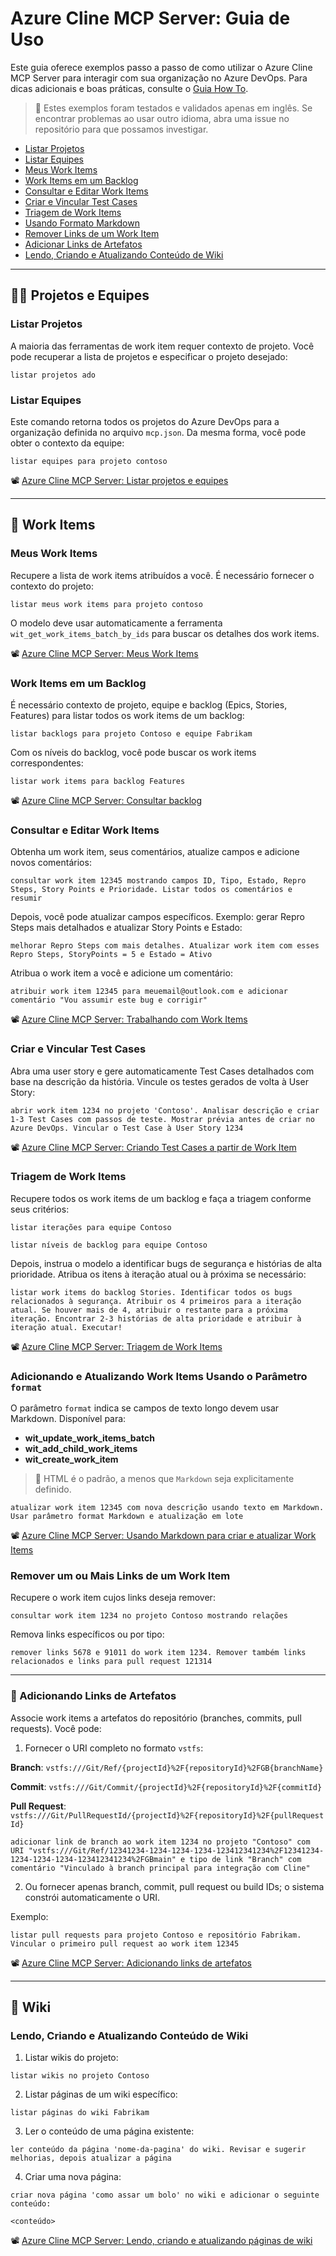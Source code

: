 # Azure Cline MCP Server: Guia de Uso

Este guia oferece exemplos passo a passo de como utilizar o Azure Cline MCP Server para interagir com sua organização no Azure DevOps. Para dicas adicionais e boas práticas, consulte o [Guia How To](./HOWTO.md).

> 📝 Estes exemplos foram testados e validados apenas em inglês. Se encontrar problemas ao usar outro idioma, abra uma issue no repositório para que possamos investigar.

- [Listar Projetos](#listar-projetos)
- [Listar Equipes](#listar-equipes)
- [Meus Work Items](#meus-work-items)
- [Work Items em um Backlog](#work-items-em-um-backlog)
- [Consultar e Editar Work Items](#consultar-e-editar-work-items)
- [Criar e Vincular Test Cases](#criar-e-vincular-test-cases)
- [Triagem de Work Items](#triagem-de-work-items)
- [Usando Formato Markdown](#adicionando-e-atualizando-work-items-usando-o-parametro-format)
- [Remover Links de um Work Item](#remover-um-ou-mais-links-de-um-work-item)
- [Adicionar Links de Artefatos](#adicionando-links-de-artefatos)
- [Lendo, Criando e Atualizando Conteúdo de Wiki](#lendo-criando-e-atualizando-conteudo-de-wiki)

---

## 🙋‍♂️ Projetos e Equipes

### Listar Projetos

A maioria das ferramentas de work item requer contexto de projeto. Você pode recuperar a lista de projetos e especificar o projeto desejado:

```text
listar projetos ado
```

### Listar Equipes

Este comando retorna todos os projetos do Azure DevOps para a organização definida no arquivo `mcp.json`. Da mesma forma, você pode obter o contexto da equipe:

```text
listar equipes para projeto contoso
```

📽️ [Azure Cline MCP Server: Listar projetos e equipes](https://youtu.be/x579E4_jNtY)

---

## 📅 Work Items

### Meus Work Items

Recupere a lista de work items atribuídos a você. É necessário fornecer o contexto do projeto:

```text
listar meus work items para projeto contoso
```

O modelo deve usar automaticamente a ferramenta `wit_get_work_items_batch_by_ids` para buscar os detalhes dos work items.

📽️ [Azure Cline MCP Server: Meus Work Items](https://youtu.be/y_ri8n7mBlg)

### Work Items em um Backlog

É necessário contexto de projeto, equipe e backlog (Epics, Stories, Features) para listar todos os work items de um backlog:

```text
listar backlogs para projeto Contoso e equipe Fabrikam
```

Com os níveis do backlog, você pode buscar os work items correspondentes:

```text
listar work items para backlog Features
```

📽️ [Azure Cline MCP Server: Consultar backlog](https://youtu.be/LouuyoscNrI)

### Consultar e Editar Work Items

Obtenha um work item, seus comentários, atualize campos e adicione novos comentários:

```text
consultar work item 12345 mostrando campos ID, Tipo, Estado, Repro Steps, Story Points e Prioridade. Listar todos os comentários e resumir
```

Depois, você pode atualizar campos específicos. Exemplo: gerar Repro Steps mais detalhados e atualizar Story Points e Estado:

```text
melhorar Repro Steps com mais detalhes. Atualizar work item com esses Repro Steps, StoryPoints = 5 e Estado = Ativo
```

Atribua o work item a você e adicione um comentário:

```text
atribuir work item 12345 para meuemail@outlook.com e adicionar comentário "Vou assumir este bug e corrigir"
```

📽️ [Azure Cline MCP Server: Trabalhando com Work Items](https://youtu.be/tT7wqSIPKdA)

### Criar e Vincular Test Cases

Abra uma user story e gere automaticamente Test Cases detalhados com base na descrição da história. Vincule os testes gerados de volta à User Story:

```text
abrir work item 1234 no projeto 'Contoso'. Analisar descrição e criar 1-3 Test Cases com passos de teste. Mostrar prévia antes de criar no Azure DevOps. Vincular o Test Case à User Story 1234
```

📽️ [Azure Cline MCP Server: Criando Test Cases a partir de Work Item](https://youtu.be/G7fnYjlSh_w)

### Triagem de Work Items

Recupere todos os work items de um backlog e faça a triagem conforme seus critérios:

```text
listar iterações para equipe Contoso
```

```text
listar níveis de backlog para equipe Contoso
```

Depois, instrua o modelo a identificar bugs de segurança e histórias de alta prioridade. Atribua os itens à iteração atual ou à próxima se necessário:

```text
listar work items do backlog Stories. Identificar todos os bugs relacionados à segurança. Atribuir os 4 primeiros para a iteração atual. Se houver mais de 4, atribuir o restante para a próxima iteração. Encontrar 2-3 histórias de alta prioridade e atribuir à iteração atual. Executar!
```

📽️ [Azure Cline MCP Server: Triagem de Work Items](https://youtu.be/gCI_pPS76C8)

### Adicionando e Atualizando Work Items Usando o Parâmetro `format`

O parâmetro `format` indica se campos de texto longo devem usar Markdown. Disponível para:

- **wit_update_work_items_batch**
- **wit_add_child_work_items**
- **wit_create_work_item**

> 🚩 HTML é o padrão, a menos que `Markdown` seja explicitamente definido.

```text
atualizar work item 12345 com nova descrição usando texto em Markdown. Usar parâmetro format Markdown e atualização em lote
```

📽️ [Azure Cline MCP Server: Usando Markdown para criar e atualizar Work Items](https://youtu.be/OD4c2m7Fj9U)

### Remover um ou Mais Links de um Work Item

Recupere o work item cujos links deseja remover:

```text
consultar work item 1234 no projeto Contoso mostrando relações
```

Remova links específicos ou por tipo:

```text
remover links 5678 e 91011 do work item 1234. Remover também links relacionados e links para pull request 121314
```

---

### 🔗 Adicionando Links de Artefatos

Associe work items a artefatos do repositório (branches, commits, pull requests). Você pode:

1. Fornecer o URI completo no formato `vstfs`:

**Branch**:
`vstfs:///Git/Ref/{projectId}%2F{repositoryId}%2FGB{branchName}`

**Commit**:
`vstfs:///Git/Commit/{projectId}%2F{repositoryId}%2F{commitId}`

**Pull Request**:
`vstfs:///Git/PullRequestId/{projectId}%2F{repositoryId}%2F{pullRequestId}`

```text
adicionar link de branch ao work item 1234 no projeto "Contoso" com URI "vstfs:///Git/Ref/12341234-1234-1234-1234-123412341234%2F12341234-1234-1234-1234-123412341234%2FGBmain" e tipo de link "Branch" com comentário "Vinculado à branch principal para integração com Cline"
```

2. Ou fornecer apenas branch, commit, pull request ou build IDs; o sistema constrói automaticamente o URI.

Exemplo:

```text
listar pull requests para projeto Contoso e repositório Fabrikam. Vincular o primeiro pull request ao work item 12345
```

📽️ [Azure Cline MCP Server: Adicionando links de artefatos](https://youtu.be/t8HqEt8cZtY)

---

## 📖 Wiki

### Lendo, Criando e Atualizando Conteúdo de Wiki

1. Listar wikis do projeto:

```text
listar wikis no projeto Contoso
```

2. Listar páginas de um wiki específico:

```text
listar páginas do wiki Fabrikam
```

3. Ler o conteúdo de uma página existente:

```text
ler conteúdo da página 'nome-da-pagina' do wiki. Revisar e sugerir melhorias, depois atualizar a página
```

4. Criar uma nova página:

```text
criar nova página 'como assar um bolo' no wiki e adicionar o seguinte conteúdo:

<conteúdo>
```

📽️ [Azure Cline MCP Server: Lendo, criando e atualizando páginas de wiki](https://youtu.be/z_WQ_QefpGU)
